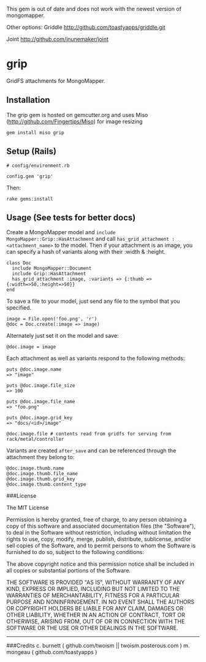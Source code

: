This gem is out of date and does not work with the newest version of mongomapper. 

Other options:
Griddle
http://github.com/toastyapps/griddle.git

Joint
http://github.com/jnunemaker/joint

grip
====

GridFS attachments for MongoMapper.

Installation
------------

The grip gem is hosted on gemcutter.org and uses Miso (http://github.com/Fingertips/Miso) for image resizing

    gem install miso grip

Setup (Rails)
-------------

    # config/environment.rb

    config.gem 'grip'

Then:

    rake gems:install





Usage (See tests for better docs)
---------------------------------

Create a MongoMapper model and `include MongoMapper::Grip::HasAttachment` and call `has_grid_attachment :<attachment_name>` to the model. Then if your attachment is an image, you can specify a hash of variants along with their :width & :height.


    class Doc
      include MongoMapper::Document
      include Grip::HasAttachment
      has_grid_attachment :image, :variants => {:thumb => {:width=>50,:height=>50}}
    end
    
To save a file to your model, just send any file to the symbol that you specified.

    image = File.open('foo.png', 'r')
    @doc = Doc.create(:image => image)
    
Alternately just set it on the model and save:

    @doc.image = image
    
Each attachment as well as variants respond to the following methods:

    puts @doc.image.name 
    => "image"
    
    puts @doc.image.file_size
    => 100
    
    puts @doc.image.file_name
    => "foo.png"
    
    puts @doc.image.grid_key
    => "docs/<id>/image"    
    
    @doc.image.file # contents read from gridfs for serving from rack/metal/controller 
    
Variants are created `after_save` and can be referenced through the attachment they belong to:

    @doc.image.thumb.name
    @doc.image.thumb.file_name
    @doc.image.thumb.grid_key
    @doc.image.thumb.content_type
    

###License

The MIT License

Permission is hereby granted, free of charge, to any person obtaining a copy
of this software and associated documentation files (the "Software"), to deal
in the Software without restriction, including without limitation the rights
to use, copy, modify, merge, publish, distribute, sublicense, and/or sell
copies of the Software, and to permit persons to whom the Software is
furnished to do so, subject to the following conditions:

The above copyright notice and this permission notice shall be included in
all copies or substantial portions of the Software.

THE SOFTWARE IS PROVIDED "AS IS", WITHOUT WARRANTY OF ANY KIND, EXPRESS OR
IMPLIED, INCLUDING BUT NOT LIMITED TO THE WARRANTIES OF MERCHANTABILITY,
FITNESS FOR A PARTICULAR PURPOSE AND NONINFRINGEMENT. IN NO EVENT SHALL THE
AUTHORS OR COPYRIGHT HOLDERS BE LIABLE FOR ANY CLAIM, DAMAGES OR OTHER
LIABILITY, WHETHER IN AN ACTION OF CONTRACT, TORT OR OTHERWISE, ARISING FROM,
OUT OF OR IN CONNECTION WITH THE SOFTWARE OR THE USE OR OTHER DEALINGS IN
THE SOFTWARE.

***

###Credits
c. burnett ( github.com/twoism || twoism.posterous.com )
m. mongeau ( github.com/toastyapps )



